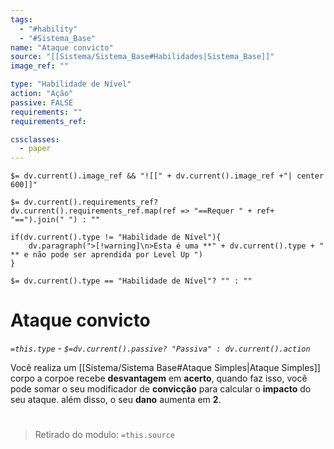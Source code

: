 ```yaml
---
tags:
  - "#hability"
  - "#Sistema_Base"
name: "Ataque convicto"
source: "[[Sistema/Sistema_Base#Habilidades|Sistema_Base]]"
image_ref: ""

type: "Habilidade de Nível"
action: "Ação"
passive: FALSE
requirements: ""
requirements_ref:  

cssclasses:
  - paper
---
```

`$= dv.current().image_ref && "![[" + dv.current().image_ref +"| center 600]]"`


`$= dv.current().requirements_ref? dv.current().requirements_ref.map(ref => "==Requer " + ref+ "==").join(" ") : ""`

```dataviewjs
if(dv.current().type != "Habilidade de Nível"){
	dv.paragraph(">[!warning]\n>Esta é uma **" + dv.current().type + " ** e não pode ser aprendida por Level Up ")
}
```


`$= dv.current().type == "Habilidade de Nível"? "" : ""`
# Ataque convicto
*`=this.type` - `$=dv.current().passive? "Passiva" : dv.current().action`*

Você realiza um [[Sistema/Sistema Base#Ataque Simples|Ataque Simples]] corpo a corpoe recebe **desvantagem** em **acerto**, quando faz isso, você pode somar o seu modificador de **convicção** para calcular o **impacto** do seu ataque. além disso, o seu **dano** aumenta em **2**.


#
> Retirado do modulo: `=this.source`